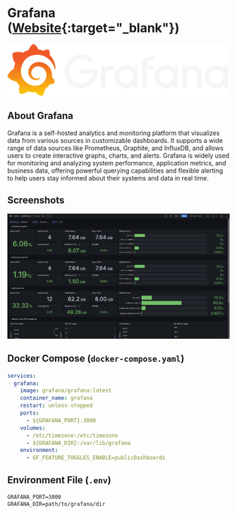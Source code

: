 # Grafana ([Website]{:target="_blank"})

[Website]: https://grafana.com/

![Grafana](../assets/images/grafana/logo-grafana.png)

## About Grafana


Grafana is a self-hosted analytics and monitoring platform that visualizes data from various sources in customizable dashboards. It supports a wide range of data sources like Prometheus, Graphite, and InfluxDB, and allows users to create interactive graphs, charts, and alerts. Grafana is widely used for monitoring and analyzing system performance, application metrics, and business data, offering powerful querying capabilities and flexible alerting to help users stay informed about their systems and data in real time.

## Screenshots

![Grafana](../assets/images/grafana/screenshot.png)

## Docker Compose (`docker-compose.yaml`)
``` yaml
services:
  grafana:
    image: grafana/grafana:latest
    container_name: grafana
    restart: unless-stopped
    ports:
      - ${GRAFANA_PORT}:3000
    volumes:
      - /etc/timezone:/etc/timezone
      - ${GRAFANA_DIR}:/var/lib/grafana
    environment:
      - GF_FEATURE_TOGGLES_ENABLE=publicDashboards
```

## Environment File (`.env`)
```
GRAFANA_PORT=3000
GRAFANA_DIR=path/to/grafana/dir
```